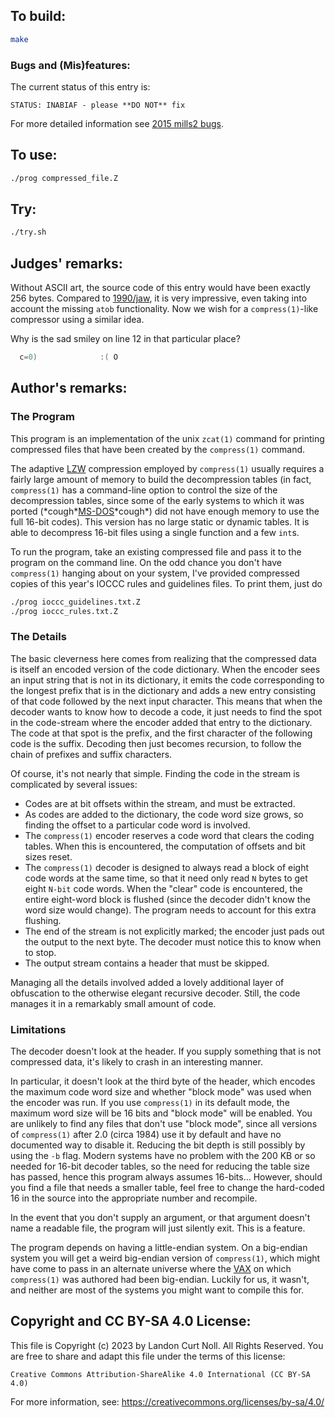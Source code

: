 ## To build:

```sh
make
```


### Bugs and (Mis)features:

The current status of this entry is:

```
STATUS: INABIAF - please **DO NOT** fix
```

For more detailed information see [2015 mills2 bugs](../../bugs.html#2015_mills2).


## To use:

```sh
./prog compressed_file.Z
```


## Try:

```sh
./try.sh
```


## Judges' remarks:

Without ASCII art, the source code of this entry would have been exactly 256
bytes.  Compared to [1990/jaw](../../years.html#1990_jaw), it is very
impressive, even taking into account the missing `atob` functionality. Now we wish
for a `compress(1)`-like compressor using a similar idea.

Why is the sad smiley on line 12 in that particular place?

```c
  c=0)			    :( O
```


## Author's remarks:

### The Program

This program is an implementation of the unix `zcat(1)` command for printing
compressed files that have been created by the `compress(1)` command.

The adaptive [LZW](https://en.wikipedia.org/wiki/Lempel–Ziv–Welch) compression
employed by `compress(1)` usually requires a fairly large amount of memory to
build the decompression tables (in fact, `compress(1)` has a command-line option
to control the size of the decompression tables, since some of the early systems
to which it was ported
(\*cough\*[MS-DOS](https://computerhistory.org/blog/microsoft-ms-dos-early-source-code/?key=microsoft-ms-dos-early-source-code)\*cough\*)
did not have enough memory to use the full 16-bit codes).  This version has no
large static or dynamic tables.  It is able to decompress 16-bit files using a
single function and a few `int`s.

To run the program, take an existing compressed file and pass it to the program
on the command line.  On the odd chance you don't have `compress(1)` hanging about
on your system, I've provided compressed copies of this year's IOCCC rules
and guidelines files.  To print them, just do

```sh
./prog ioccc_guidelines.txt.Z
./prog ioccc_rules.txt.Z
```

### The Details

The basic cleverness here comes from realizing that the compressed data is
itself an encoded version of the code dictionary.  When the encoder sees
an input string that is not in its dictionary, it emits the code corresponding
to the longest prefix that is in the dictionary and adds a new entry consisting
of that code followed by the next input character.  This means that when the
decoder wants to know how to decode a code, it just needs to find the spot in
the code-stream where the encoder added that entry to the dictionary.  The
code at that spot is the prefix, and the first character of the following code
is the suffix.  Decoding then just becomes recursion, to follow the chain of
prefixes and suffix characters.

Of course, it's not nearly that simple.  Finding the code in the stream is
complicated by several issues:

 * Codes are at bit offsets within the stream, and must be extracted.
 * As codes are added to the dictionary, the code word size grows, so finding
   the offset to a particular code word is involved.
 * The `compress(1)` encoder reserves a code word that clears the coding tables.
   When this is encountered, the computation of offsets and bit sizes reset.
 * The `compress(1)` decoder is designed to always read a block of eight code
   words at the same time, so that it need only read `N` bytes to get eight
   `N-bit` code words.  When the "clear" code is encountered, the entire eight-word
   block is flushed (since the decoder didn't know the word size would change).
   The program needs to account for this extra flushing.
 * The end of the stream is not explicitly marked; the encoder just pads out
   the output to the next byte.  The decoder must notice this to know when
   to stop.
 * The output stream contains a header that must be skipped.

Managing all the details involved added a lovely additional layer of
obfuscation to the otherwise elegant recursive decoder.  Still, the code
manages it in a remarkably small amount of code.

### Limitations

The decoder doesn't look at the header.  If you supply something that is not
compressed data, it's likely to crash in an interesting manner.

In particular, it doesn't look at the third byte of the header, which encodes
the maximum code word size and whether "block mode" was used when the encoder
was run.  If you use `compress(1)` in its default mode, the maximum word size
will be 16 bits and "block mode" will be enabled.  You are unlikely to find
any files that don't use "block mode", since all versions of `compress(1)` after
2.0 (circa 1984) use it by default and have no documented way to disable it.
Reducing the bit depth is still possibly by using the `-b` flag.  Modern
systems have no problem with the 200 KB or so needed for 16-bit decoder
tables, so the need for reducing the table size has passed, hence this program
always assumes 16-bits...  However, should you find a file that needs a
smaller table, feel free to change the hard-coded 16 in the source into the
appropriate number and recompile.

In the event that you don't supply an argument, or that argument doesn't name
a readable file, the program will just silently exit.  This is a feature.

The program depends on having a little-endian system.  On a big-endian system
you will get a weird big-endian version of `compress(1)`, which might have come
to pass in an alternate universe where the
[VAX](https://en.wikipedia.org/wiki/VAX) on which `compress(1)` was authored had
been big-endian.  Luckily for us, it wasn't, and neither are most of the systems
you might want to compile this for.


## Copyright and CC BY-SA 4.0 License:

This file is Copyright (c) 2023 by Landon Curt Noll.  All Rights Reserved.
You are free to share and adapt this file under the terms of this license:

    Creative Commons Attribution-ShareAlike 4.0 International (CC BY-SA 4.0)

For more information, see: https://creativecommons.org/licenses/by-sa/4.0/
